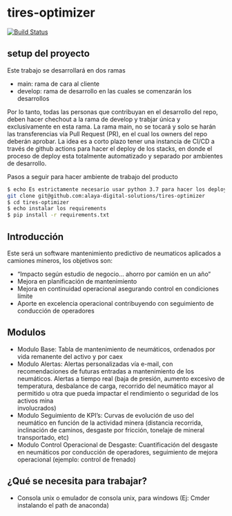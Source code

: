# tires-optimizer
[![Build Status](https://travis-ci.org/joemccann/dillinger.svg?branch=master)](https://travis-ci.org/joemccann/dillinger)

## setup del proyecto 
Este trabajo se desarrollará en dos ramas
-  main: rama de cara al cliente 
-  develop: rama de desarrollo en las cuales se comenzarán los desarrollos

Por lo tanto, todas las personas que contribuyan en el desarrollo del repo, deben hacer chechout a la rama de develop y trabjar única y exclusivamente en esta rama.
La rama main, no se tocará y solo se harán las transferencias vía Pull Request (PR), en el cual los owners del repo deberán aprobar. La idea es a corto plazo tener una instancia de CI/CD a través de github actions para hacer el deploy de los stacks, en donde el proceso de deploy esta totalmente automatizado y separado por ambientes de desarrollo.

Pasos a seguir para hacer ambiente de trabajo del producto
```sh
$ echo Es estrictamente necesario usar python 3.7 para hacer los deploys de stacks
git clone git@github.com:alaya-digital-solutions/tires-optimizer
$ cd tires-optimizer
$ echo instalar los requirements
$ pip install -r requirements.txt
```

## Introducción
Este será un software mantenimiento predictivo de neumaticos aplicados a camiones mineros, los objetivos son:
 - “Impacto según estudio de negocio… ahorro por camión en un año“
 - Mejora en planificación de mantenimiento 
 - Mejora en continuidad operacional asegurando control en condiciones límite
 - Aporte en excelencia operacional contribuyendo con seguimiento de conducción de operadores

## Modulos
 - Modulo Base: Tabla de mantenimiento de neumáticos, ordenados por vida remanente del activo y por caex
 - Modulo Alertas: Alertas personalizadas vía e-mail, con recomendaciones de futuras entradas a mantenimiento de los neumáticos. Alertas a tiempo real (baja de presión, aumento
   excesivo de temperatura, desbalance de carga, recorrido del neumático mayor al permitido u otra que pueda impactar el rendimiento o seguridad de los activos mina    
   involucrados)
 - Modulo Seguimiento de KPI’s: Curvas de evolución de uso del neumático en función de la actividad minera (distancia recorrida, inclinación de caminos, desgaste por fricción, tonelaje de mineral transportado, etc)
 - Modulo Control Operacional de Desgaste: Cuantificación del desgaste en neumáticos por conducción de operadores, seguimiento de mejora operacional (ejemplo: control de
   frenado)
   
 ## ¿Qué se necesita para trabajar? 
 
 -  Consola unix o emulador de consola unix, para windows (Ej: Cmder instalando el path de anaconda)
 
 
 
 
